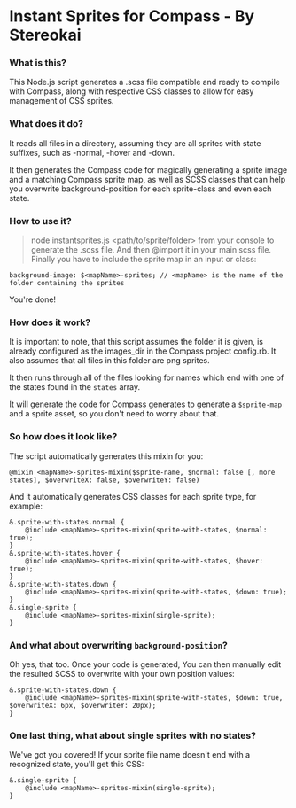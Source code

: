 Instant Sprites for Compass - By Stereokai
===========================================

### What is this?

This Node.js script generates a .scss file compatible and ready to compile with Compass,
along with respective CSS classes to allow for easy management of CSS sprites.

### What does it do?

It reads all files in a directory, assuming they are all sprites with state suffixes, such as -normal, -hover and -down.

It then generates the Compass code for magically generating a sprite image and a matching Compass sprite map, as well as SCSS classes that can help you overwrite background-position for each sprite-class and even each state.

### How to use it?

> node instantsprites.js <path/to/sprite/folder> from your console to generate the .scss file.
And then @import it in your main scss file. Finally you have to include the sprite map in an input or class:

	background-image: $<mapName>-sprites; // <mapName> is the name of the folder containing the sprites

You're done!

### How does it work?

It is important to note, that this script assumes the folder it is given, is already configured as the images_dir
in the Compass project config.rb. It also assumes that all files in this folder are png sprites.

It then runs through all of the files looking for names which end with one of the states found in the `states` array.

It will generate the code for Compass generates to generate a `$sprite-map` and a sprite asset, so you don't need to worry about that.

### So how does it look like?

The script automatically generates this mixin for you:

	@mixin <mapName>-sprites-mixin($sprite-name, $normal: false [, more states], $overwriteX: false, $overwriteY: false)

And it automatically generates CSS classes for each sprite type, for example:

	&.sprite-with-states.normal {
		@include <mapName>-sprites-mixin(sprite-with-states, $normal: true);
	}
	&.sprite-with-states.hover {
		@include <mapName>-sprites-mixin(sprite-with-states, $hover: true);
	}
	&.sprite-with-states.down {
		@include <mapName>-sprites-mixin(sprite-with-states, $down: true);
	}
	&.single-sprite {
		@include <mapName>-sprites-mixin(single-sprite);
	}

### And what about overwriting `background-position`?

Oh yes, that too. Once your code is generated, You can then manually edit the resulted SCSS to overwrite with your own position values:

	&.sprite-with-states.down {
		@include <mapName>-sprites-mixin(sprite-with-states, $down: true, $overwriteX: 6px, $overwriteY: 20px);
	}

### One last thing, what about single sprites with no states?

We've got you covered! If your sprite file name doesn't end with a recognized state, you'll get this CSS:

	&.single-sprite {
		@include <mapName>-sprites-mixin(single-sprite);
	}